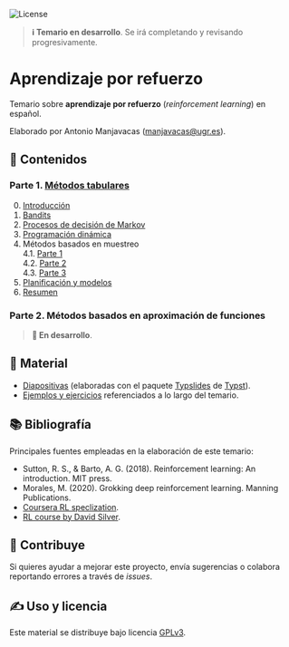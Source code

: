 ![License](https://img.shields.io/badge/license-GPLv3-blue)

> **ℹ️  Temario en desarrollo**. Se irá completando y revisando progresivamente.

# Aprendizaje por refuerzo

Temario sobre **aprendizaje por refuerzo** (_reinforcement learning_) en español.

Elaborado por Antonio Manjavacas ([manjavacas@ugr.es](mailto:manjavacas@ugr.es)).

## 📃 Contenidos

### Parte 1. [Métodos tabulares](temario/parte-1/)

0. [Introducción](temario/parte-1/0-intro.pdf)
1. [Bandits](temario/parte-1/1-bandits.pdf)
2. [Procesos de decisión de Markov](temario/parte-1/2-mdp.pdf)
3. [Programación dinámica](temario/parte-1/3-prog_dinamica.pdf)
4. Métodos basados en muestreo\
    4.1. [Parte 1](temario/parte-1/4-muestreo-1.pdf)\
    4.2. [Parte 2](temario/parte-1/4-muestreo-2.pdf)\
    4.3. [Parte 3](temario/parte-1/4-muestreo-3.pdf)
5. [Planificación y modelos](temario/parte-1/5-planificacion.pdf)
6. [Resumen](temario/parte-1/6-resumen.pdf)

### Parte 2. Métodos basados en aproximación de funciones

> **🚧  En desarrollo**.

## 📁 Material

- [Diapositivas](temario/) (elaboradas con el paquete [Typslides](https://github.com/manjavacas/typslides) de [Typst](https://typst.app/)).
- [Ejemplos y ejercicios](ejemplos/) referenciados a lo largo del temario.

## 📚 Bibliografía

Principales fuentes empleadas en la elaboración de este temario:

- Sutton, R. S., & Barto, A. G. (2018). Reinforcement learning: An introduction. MIT press.
- Morales, M. (2020). Grokking deep reinforcement learning. Manning Publications.
- [Coursera RL speclization](https://www.coursera.org/specializations/reinforcement-learning).
- [RL course by David Silver](https://www.youtube.com/watch?v=2pWv7GOvuf0&list=PLqYmG7hTraZDM-OYHWgPebj2MfCFzFObQ).

## 🚀 Contribuye 

Si quieres ayudar a mejorar este proyecto, envía sugerencias o colabora reportando errores a través de _issues_.

## ✍️ Uso y licencia

Este material se distribuye bajo licencia [GPLv3](LICENSE). 
